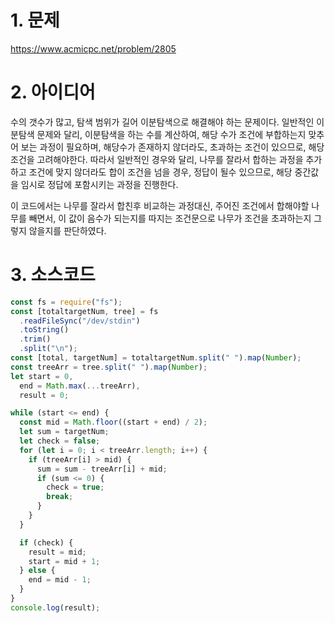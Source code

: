 # 1. 문제

https://www.acmicpc.net/problem/2805

# 2. 아이디어

수의 갯수가 많고, 탐색 범위가 길어 이분탐색으로 해결해야 하는 문제이다. 일반적인 이분탐색 문제와 달리, 이분탐색을 하는 수를 계산하여, 해당 수가 조건에 부합하는지 맞추어 보는 과정이 필요하며, 해당수가 존재하지 않더라도, 초과하는 조건이 있으므로, 해당조건을 고려해야한다. 따라서 일반적인 경우와 달리, 나무를 잘라서 합하는 과정을 추가하고 조건에 맞지 않더라도 합이 조건을 넘을 경우, 정답이 될수 있으므로, 해당 중간값을 임시로 정답에 포함시키는 과정을 진행한다.

이 코드에서는 나무를 잘라서 합친후 비교하는 과정대신, 주어진 조건에서 합해야할 나무를 빼면서, 이 값이 음수가 되는지를 따지는 조건문으로 나무가 조건을 초과하는지 그렇지 않을지를 판단하였다.

# 3. 소스코드

```javascript
const fs = require("fs");
const [totaltargetNum, tree] = fs
  .readFileSync("/dev/stdin")
  .toString()
  .trim()
  .split("\n");
const [total, targetNum] = totaltargetNum.split(" ").map(Number);
const treeArr = tree.split(" ").map(Number);
let start = 0,
  end = Math.max(...treeArr),
  result = 0;

while (start <= end) {
  const mid = Math.floor((start + end) / 2);
  let sum = targetNum;
  let check = false;
  for (let i = 0; i < treeArr.length; i++) {
    if (treeArr[i] > mid) {
      sum = sum - treeArr[i] + mid;
      if (sum <= 0) {
        check = true;
        break;
      }
    }
  }

  if (check) {
    result = mid;
    start = mid + 1;
  } else {
    end = mid - 1;
  }
}
console.log(result);
```
